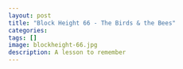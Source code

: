```yaml
---
layout: post
title: "Block Height 66 - The Birds & the Bees"
categories:
tags: []
image: blockheight-66.jpg
description: A lesson to remember
---
```

